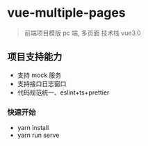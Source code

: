 # vue-multiple-pages

> 前端项目模版 pc 端, 多页面
> 技术栈 vue3.0

## 项目支持能力

- 支持 mock 服务
- 支持接口日志窗口
- 代码规范统一、eslint+ts+prettier

### 快速开始

- yarn install
- yarn run serve
